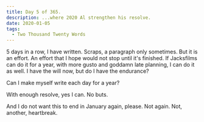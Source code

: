 ```yaml
---
title: Day 5 of 365.
description: ...where 2020 Al strengthen his resolve.
date: 2020-01-05
tags:
  - Two Thousand Twenty Words
---
```


5 days in a row, I have written. Scraps, a paragraph only sometimes. But it is an effort. An effort that I hope would not stop until it's finished. If Jacksfilms can do it for a year, with more gusto and goddamn late planning, I can do it as well. I have the will now, but do I have the endurance?

Can I make myself write each day for a year?

With enough resolve, yes I can. No buts.

And I do not want this to end in January again, please. Not again. Not, another, heartbreak.